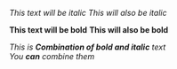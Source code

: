*This text will be italic*
_This will also be italic_

**This text will be bold**
__This will also be bold__

*This is **Combination of bold and italic** text*  
_You **can** combine them_
